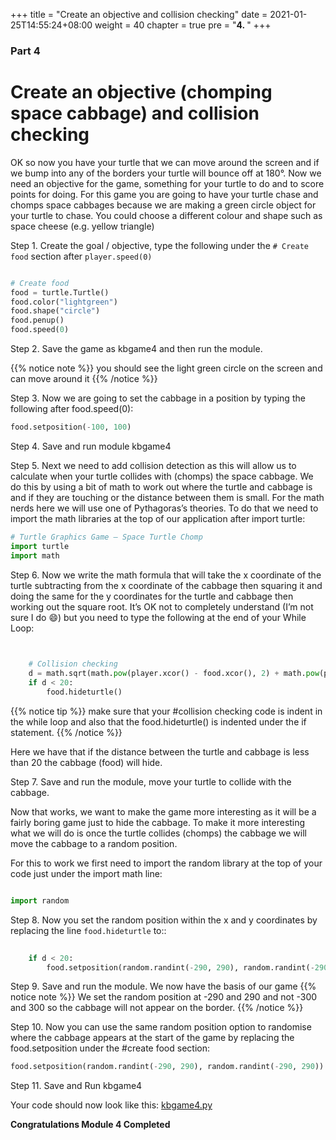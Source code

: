 +++
title = "Create an objective and collision checking"
date = 2021-01-25T14:55:24+08:00
weight = 40
chapter = true
pre = "<b>4. </b>"
+++

### Part 4

# Create an objective (chomping space cabbage) and collision checking

OK so now you have your turtle that we can move around the screen and if we
 bump into any of the borders your turtle will bounce off at 180&deg;.
 Now we need an objective for the game, something for your turtle to do and to
 score points for doing. For this game you are going to have your turtle chase
 and chomps space cabbages because we are making a green circle object for
 your turtle to chase. You could choose a different colour and shape such as
 space cheese (e.g. yellow triangle)

Step 1.  Create the goal / objective, type the following under the
 `# Create food` section after `player.speed(0)`

```python

# Create food
food = turtle.Turtle()
food.color("lightgreen")
food.shape("circle")
food.penup()
food.speed(0)
```

Step 2.  Save the game as kbgame4 and then run the module.

{{% notice note %}}
you should see the light green circle on the screen and can move around it
{{% /notice %}}

Step 3.  Now we are going to set the cabbage in a position by typing the
 following after food.speed(0):

```python
food.setposition(-100, 100) 
```

Step 4.  Save and run module kbgame4

Step 5.  Next we need to add collision detection as this will allow us to
 calculate when your turtle collides with (chomps) the space cabbage.
 We do this by using a bit of math to work out where the turtle and cabbage is
 and if they are touching or the distance between them is small. For the math
 nerds here we will use one of Pythagoras’s theories. To do that we need to
 import the math libraries at the top of our application after import turtle:

```python
# Turtle Graphics Game – Space Turtle Chomp
import turtle
import math
```

Step 6.  Now we write the math formula that will take the x coordinate of the
 turtle subtracting from the x coordinate of the cabbage then squaring it and
 doing the same for the y coordinates for the turtle and cabbage then working
 out the square root. It’s OK not to completely understand
 (I’m not sure I do 😄)
 but you need to type the following at the end of your While Loop:

```python
  

    # Collision checking
    d = math.sqrt(math.pow(player.xcor() - food.xcor(), 2) + math.pow(player.ycor() - food.ycor(),2))
    if d < 20:
        food.hideturtle()
```

{{% notice tip %}}
make sure that your #collision checking code is indent in the while loop
and also that the food.hideturtle() is indented under the if statement.
{{% /notice %}}

Here we have that if the distance between the turtle and cabbage is less than
 20 the cabbage (food) will hide.

Step 7.  Save and run the module, move your turtle to collide with the cabbage.

Now that works, we want to make the game more interesting as it will be a
 fairly boring game just to hide the cabbage. To make it more interesting what
 we will do is once the turtle collides (chomps) the cabbage we will move the
 cabbage to a random position.

For this to work we first need to import the random library at the top of your
 code just under the import math line:

```python

import random
```

Step 8.  Now you set the random position within the x and y coordinates by
 replacing the line `food.hideturtle` to::

```python
   
    if d < 20:
        food.setposition(random.randint(-290, 290), random.randint(-290, 290))
```

Step 9.  Save and run the module. We now have the basis of our game
{{% notice note %}}
We set the random position at -290 and 290 and not -300 and 300 so the cabbage
 will not appear on the border.
{{% /notice %}}

Step 10.  Now you can use the same random position option to randomise where
 the cabbage appears at the start of the game by replacing the food.setposition
 under the #create food section:

```python
food.setposition(random.randint(-290, 290), random.randint(-290, 290))
```

Step 11.  Save and Run kbgame4

Your code should now look like this: [kbgame4.py](/src/kbgame4.py)

**Congratulations Module 4 Completed**
